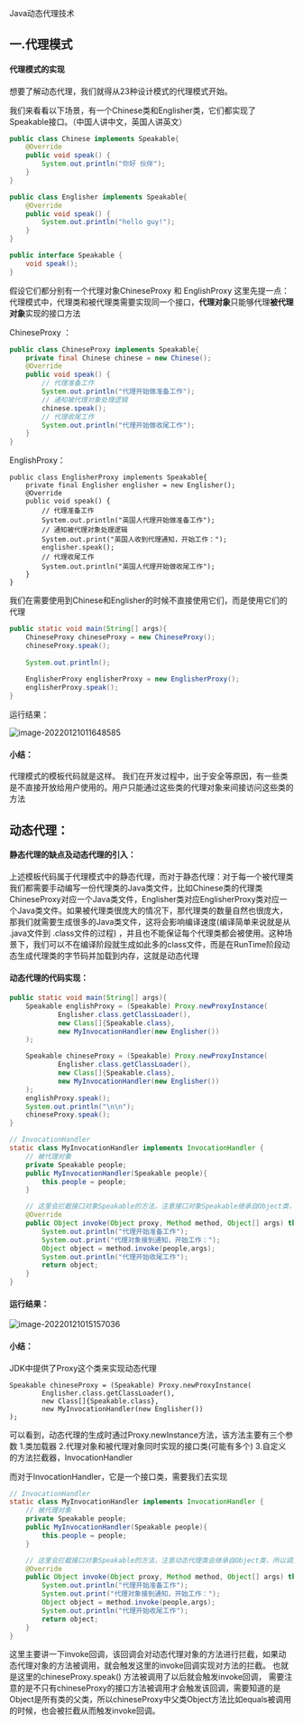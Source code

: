 Java动态代理技术



## 一.代理模式

#### 代理模式的实现

想要了解动态代理，我们就得从23种设计模式的代理模式开始。

我们来看看以下场景，有一个Chinese类和Englisher类，它们都实现了Speakable接口。（中国人讲中文，英国人讲英文）

```java
public class Chinese implements Speakable{
    @Override
    public void speak() {
        System.out.println("你好 伙伴");
    }
}
```

```java
public class Englisher implements Speakable{
    @Override
    public void speak() {
        System.out.println("hello guy!");
    }
}
```

```java
public interface Speakable {
    void speak();
}
```

假设它们都分别有一个代理对象ChineseProxy 和 EnglishProxy
这里先提一点：代理模式中，代理类和被代理类需要实现同一个接口，**代理对象**只能够代理**被代理对象**实现的接口方法

ChineseProxy ：

```java
public class ChineseProxy implements Speakable{
    private final Chinese chinese = new Chinese();
    @Override
    public void speak() {
        // 代理准备工作
        System.out.println("代理开始做准备工作");
        // 通知被代理对象处理逻辑
        chinese.speak();
        // 代理收尾工作
        System.out.println("代理开始做收尾工作");
    }
}
```

EnglishProxy：

```
public class EnglisherProxy implements Speakable{
    private final Englisher englisher = new Englisher();
    @Override
    public void speak() {
        // 代理准备工作
        System.out.println("英国人代理开始做准备工作");
        // 通知被代理对象处理逻辑
        System.out.print("英国人收到代理通知，开始工作：");
        englisher.speak();
        // 代理收尾工作
        System.out.println("英国人代理开始做收尾工作");
    }
}
```

我们在需要使用到Chinese和Englisher的时候不直接使用它们，而是使用它们的代理 

```java
public static void main(String[] args){
    ChineseProxy chineseProxy = new ChineseProxy();
    chineseProxy.speak();
    
    System.out.println();
    
    EnglisherProxy englisherProxy = new EnglisherProxy();
    englisherProxy.speak();
}
```

运行结果：

![image-20220121011648585](C:\Users\asus\AppData\Roaming\Typora\typora-user-images\image-20220121011648585.png)

#### 小结：

代理模式的模板代码就是这样。
我们在开发过程中，出于安全等原因，有一些类是不直接开放给用户使用的。用户只能通过这些类的代理对象来间接访问这些类的方法



## 动态代理：

#### 静态代理的缺点及动态代理的引入：

上述模板代码属于代理模式中的静态代理，而对于静态代理：对于每一个被代理类我们都需要手动编写一份代理类的Java类文件，比如Chinese类的代理类ChineseProxy对应一个Java类文件，Englisher类对应EnglisherProxy类对应一个Java类文件。如果被代理类很庞大的情况下，那代理类的数量自然也很庞大，那我们就需要生成很多的Java类文件，这将会影响编译速度(编译简单来说就是从 .java文件到 .class文件的过程) ，并且也不能保证每个代理类都会被使用。这种场景下，我们可以不在编译阶段就生成如此多的class文件，而是在RunTime阶段动态生成代理类的字节码并加载到内存，这就是动态代理

#### 动态代理的代码实现：

```java
public static void main(String[] args){
    Speakable englishProxy = (Speakable) Proxy.newProxyInstance(
            Englisher.class.getClassLoader(),
            new Class[]{Speakable.class},
            new MyInvocationHandler(new Englisher())
    );

    Speakable chineseProxy = (Speakable) Proxy.newProxyInstance(
            Englisher.class.getClassLoader(),
            new Class[]{Speakable.class},
            new MyInvocationHandler(new Englisher())
    );
    englishProxy.speak();
    System.out.println("\n\n");
    chineseProxy.speak();
}

// InvocationHandler
static class MyInvocationHandler implements InvocationHandler {
    // 被代理对象
    private Speakable people;
    public MyInvocationHandler(Speakable people){
        this.people = people;
    }

    // 这里会拦截接口对象Speakable的方法，注意接口对象Speakable继承自Object类，所以调用Object类的方法比如equal()也会被拦截
    @Override
    public Object invoke(Object proxy, Method method, Object[] args) throws Throwable {
        System.out.println("代理开始准备工作");
        System.out.print("代理对象接到通知，开始工作：");
        Object object = method.invoke(people,args);
        System.out.println("代理开始收尾工作");
        return object;
    }
}
```

#### 运行结果：

![image-20220121015157036](C:\Users\asus\AppData\Roaming\Typora\typora-user-images\image-20220121015157036.png)

#### 小结：

JDK中提供了Proxy这个类来实现动态代理

    Speakable chineseProxy = (Speakable) Proxy.newProxyInstance(
            Englisher.class.getClassLoader(),
            new Class[]{Speakable.class},
            new MyInvocationHandler(new Englisher())
    );
可以看到，动态代理的生成时通过Proxy.newInstance方法，该方法主要有三个参数
1.类加载器
2.代理对象和被代理对象同时实现的接口类(可能有多个)
3.自定义的方法拦截器，InvocationHandler



而对于InvocationHandler，它是一个接口类，需要我们去实现

```java
// InvocationHandler
static class MyInvocationHandler implements InvocationHandler {
    // 被代理对象
    private Speakable people;
    public MyInvocationHandler(Speakable people){
        this.people = people;
    }

    // 这里会拦截接口对象Speakable的方法，注意动态代理类会继承自Object类，所以调用Object类的方法比如equals()之类的，也会被拦截
    @Override
    public Object invoke(Object proxy, Method method, Object[] args) throws Throwable {
        System.out.println("代理开始准备工作");
        System.out.print("代理对象接到通知，开始工作：");
        Object object = method.invoke(people,args);
        System.out.println("代理开始收尾工作");
        return object;
    }
}
```
这里主要讲一下invoke回调，该回调会对动态代理对象的方法进行拦截，如果动态代理对象的方法被调用，就会触发这里的invoke回调实现对方法的拦截。
也就是这里的chineseProxy.speak() 方法被调用了以后就会触发invoke回调，
需要注意的是不只有chineseProxy的接口方法被调用才会触发该回调，需要知道的是Object是所有类的父类，所以chineseProxy中父类Object方法比如equals被调用的时候，也会被拦截从而触发invoke回调。